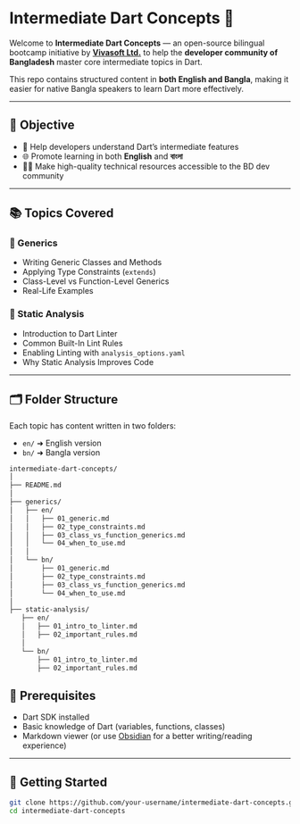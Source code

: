 # Intermediate Dart Concepts 🚀

Welcome to **Intermediate Dart Concepts** — an open-source bilingual bootcamp initiative by **[Vivasoft Ltd.](https://vivasoftltd.com)** to help the **developer community of Bangladesh** master core intermediate topics in Dart.

This repo contains structured content in **both English and Bangla**, making it easier for native Bangla speakers to learn Dart more effectively.

---

## 🎯 Objective

- 📌 Help developers understand Dart’s intermediate features
- 🌐 Promote learning in both **English** and **বাংলা**
- 🧑‍💻 Make high-quality technical resources accessible to the BD dev community

---

## 📚 Topics Covered

### 🔷 Generics

- Writing Generic Classes and Methods
- Applying Type Constraints (`extends`)
- Class-Level vs Function-Level Generics
- Real-Life Examples

### 🔶 Static Analysis

- Introduction to Dart Linter
- Common Built-In Lint Rules
- Enabling Linting with `analysis_options.yaml`
- Why Static Analysis Improves Code

---

## 🗂 Folder Structure

Each topic has content written in two folders:

- `en/` ➜ English version  
- `bn/` ➜ Bangla version

```markdown
intermediate-dart-concepts/
│
├── README.md
│
├── generics/
│   ├── en/
│   │   ├── 01_generic.md
│   │   ├── 02_type_constraints.md
│   │   ├── 03_class_vs_function_generics.md
│   │   └── 04_when_to_use.md
│   │
│   └── bn/
│       ├── 01_generic.md
│       ├── 02_type_constraints.md
│       ├── 03_class_vs_function_generics.md
│       └── 04_when_to_use.md
│
├── static-analysis/
   ├── en/
   │   ├── 01_intro_to_linter.md
   │   ├── 02_important_rules.md
   │
   └── bn/
       ├── 01_intro_to_linter.md
       ├── 02_important_rules.md

```

## 🧪 Prerequisites

- Dart SDK installed
- Basic knowledge of Dart (variables, functions, classes)
- Markdown viewer (or use [Obsidian](https://obsidian.md) for a better writing/reading experience)

---

## 🚀 Getting Started

```bash
git clone https://github.com/your-username/intermediate-dart-concepts.git
cd intermediate-dart-concepts

